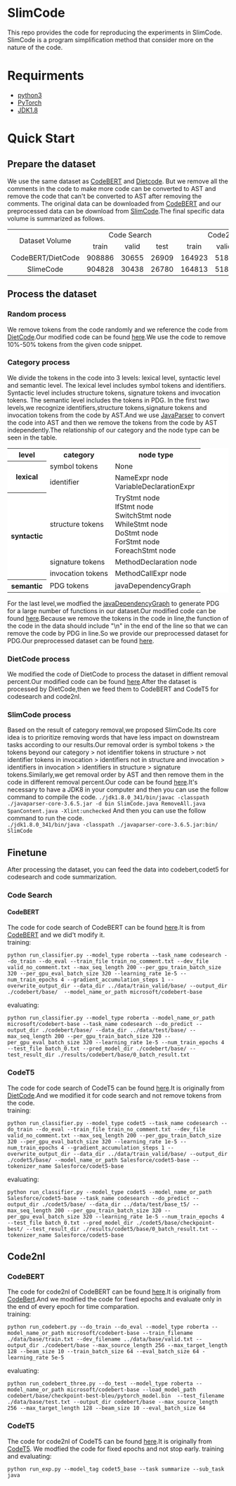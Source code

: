 # SlimCode
This repo provides the code for reproducing the experiments in SlimCode. SlimCode is a program simplification method that consider more on the nature of the code.
# Requirments
- [python3](https://www.python.org/)
- [PyTorch](https://pytorch.org/)
- [JDK1.8](https://www.oracle.com/java/technologies/downloads/)
# Quick Start
## Prepare the dataset
We use the same dataset as [CodeBERT](https://github.com/microsoft/CodeBERT/tree/master/CodeBERT) and [Dietcode](https://github.com/zhangzwwww/DietCode). But we remove all the comments in the code to make more code can be converted to AST and remove the code that can't be converted to AST after removing the comments.
The original data can be downloaded from [CodeBERT](https://github.com/microsoft/CodeBERT/tree/master/CodeBERT) and our preprocessed data can be download from [SlimCode](https://drive.google.com/drive/folders/1TlhFHyHODQbu7wu30Tg4TQCEmSsKiLJo?usp=drive_link).The final specific data volume is summarized as follows.
<table align="center">  
	<tr>
    <td rowspan="2" style="text-align: center;" align="center">Dataset Volume</td> 
		<td colspan="3" style="text-align: center;" align="center">Code Search</td> 
    <td colspan="3" style="text-align: center;" align="center">Code2nl</td> 
	</tr> 
  <tr>    
    <td align="center">train</td>
    <td align="center">valid</td>
    <td align="center">test</td>
    <td align="center">train</td>
    <td align="center">valid</td>
    <td align="center">test</td>
	</tr>
	<tr>    
		<td align="center">CodeBERT/DietCode</td>    
    <td align="center">908886</td>
    <td align="center">30655</td>
    <td align="center">26909</td>
    <td align="center">164923</td>
    <td align="center">5183</td>
    <td align="center">16955</td>
	</tr>
 <tr>
   <td align="center">SlimeCode</td>
    <td align="center">904828</td>
    <td align="center">30438</td>
    <td align="center">26780</td>
    <td align="center">164813</td>
    <td align="center">5183</td>
    <td align="center">10948</td>
 </tr>
</table>

## Process the dataset
### Random process
We remove tokens from the code randomly and we reference the code from [DietCode](https://github.com/zhangzwwww/DietCode).Our modified code can be found [here](https://github.com/cufelxn/slimcode/tree/main/random).We use the code to remove 10%-50% tokens from the given code snippet.
### Category process
We divide the tokens in the code into 3 levels: lexical level, syntactic level and semantic level. The lexical level includes symbol tokens and identifiers. Syntactic level includes structure tokens, signature tokens and invocation tokens. The semantic level includes the tokens in PDG. In the first two levels,we recognize identifiers,structure tokens,signature tokens and invocation tokens from the code by AST.And we use [JavaParser](https://mvnrepository.com/artifact/com.github.javaparser/javaparser-core) to convert the code into AST and then we remove the tokens from the code by AST independently.The relationship of our category and the node type can be seen in the table.
<table align="center" bgcolor="#E0E0E0" style="background-color:white;">
	<tr>
		<th>level</th>
		<th>category</th>
		<th>node type</th>
	</tr>
	<tr>
		<th rowspan="2" style="background-color: transparent;">lexical</th>
		<td>symbol tokens</td>
		<td>None</td>
	</tr>
 	<tr>
		<td>identifier</td>
		<td>NameExpr node <br> VariableDeclarationExpr</td>
	</tr>
	<tr>
		<th rowspan="3">syntactic</th>
		<td>structure tokens</td>
		<td>
			TryStmt node <br>
			IfStmt node <br>
			SwitchStmt node <br>
			WhileStmt node <br>
			DoStmt node <br>
			ForStmt node <br>
			ForeachStmt node <br>
		</td>
	</tr>
	<tr>
		<td>signature tokens</td>
		<td>MethodDeclaration node</td>
	</tr>
	<tr>
		<td>invocation tokens</td>
		<td>MethodCallExpr node</td>
	</tr>
	<tr>
		<th>semantic</th>
		<td>PDG tokens</td>
		<td>javaDependencyGraph</td>
	</tr>
</table>

For the last level,we modfied the [javaDependencyGraph](https://github.com/hpnog/javaDependenceGraph) to generate PDG for a large number of functions in our dataset.Our modified code can be found [here](https://github.com/cufelxn/slimcode/tree/main/PDG).Because we remove the tokens in the code in line,the function of the code in the data should include "\n" in the end of the line so that we can remove the code by PDG in line.So we provide our preprocessed dataset for PDG.Our preprocessed dataset can be found [here](https://drive.google.com/drive/folders/1rkF0ggK4pJt2IcjB-EW4CuvROqlpbCAX?usp=drive_link).
### DietCode process
We modified the code of DietCode to process the dataset in diffient removal percent.Our modified code can be found [here](https://github.com/cufelxn/slimcode/tree/main/dietcode).After the dataset is processed by DietCode,then we feed them to CodeBERT and CodeT5 for codesearch and code2nl.
### SlimCode process
Based on the result of category removal,we proposed SlimCode.Its core idea is to prioritize removing words that have less impact on downstream tasks according to our results.Our removal order is symbol tokens > the tokens beyond our category > not identifier tokens in structure > not identifier tokens in invocation > identifiers not in structure and invocation > identifiers in invocation > identifiers in structure > signature tokens.Similarly,we get removal order by AST and then remove them in the code in different removal percent.Our code can be found [here](https://github.com/cufelxn/slimcode/tree/main/slimcode).It's necessary to have a JDK8 in your computer and then you can use the follow command to compile the code.
```./jdk1.8.0_341/bin/javac -classpath ./javaparser-core-3.6.5.jar -d bin SlimCode.java RemoveAll.java SpanContent.java -Xlint:unchecked```
And then you can use the follow command to run the code. <br>
```./jdk1.8.0_341/bin/java -classpath ./javaparser-core-3.6.5.jar:bin/ SlimCode```
## Finetune
After processing the dataset, you can feed the data into codebert,codet5 for codesearch and code summarization.
### Code Search
#### CodeBERT
The code for code search of CodeBERT can be found [here](https://github.com/cufelxn/slimcode/tree/main/model/codesearch/codebert).It is from [CodeBERT](https://github.com/microsoft/CodeBERT/tree/master/CodeBERT) and we did't modify it. <br>
training:
```
python run_classifier.py --model_type roberta --task_name codesearch --do_train --do_eval --train_file train_no_comment.txt --dev_file valid_no_comment.txt --max_seq_length 200 --per_gpu_train_batch_size 320 --per_gpu_eval_batch_size 320 --learning_rate 1e-5 --num_train_epochs 4 --gradient_accumulation_steps 1 --overwrite_output_dir --data_dir ../data/train_valid/base/ --output_dir ./codebert/base/  --model_name_or_path microsoft/codebert-base
```
evaluating:
```
python run_classifier.py --model_type roberta --model_name_or_path microsoft/codebert-base --task_name codesearch --do_predict --output_dir ./codebert/base/ --data_dir ../data/test/base/ --max_seq_length 200 --per_gpu_train_batch_size 320 --per_gpu_eval_batch_size 320 --learning_rate 1e-5 --num_train_epochs 4 --test_file batch_0.txt --pred_model_dir ./codebert/base/ --test_result_dir ./results/codebert/base/0_batch_result.txt
```
### CodeT5
The code for code search of CodeT5 can be found [here](https://github.com/cufelxn/slimcode/tree/main/model/codesearch/codet5).It is originally from [DietCode](https://github.com/zhangzwwww/DietCode).And we modified it for code search and not remove tokens from the code. <br>
training:
```
python run_classifier.py --model_type codet5 --task_name codesearch --do_train --do_eval --train_file train_no_comment.txt --dev_file valid_no_comment.txt --max_seq_length 200 --per_gpu_train_batch_size 320 --per_gpu_eval_batch_size 320 --learning_rate 1e-5 --num_train_epochs 4 --gradient_accumulation_steps 1 --overwrite_output_dir --data_dir ../data/train_valid/base/ --output_dir ./codet5/base/ --model_name_or_path Salesforce/codet5-base --tokenizer_name Salesforce/codet5-base
```
evaluating:
```
python run_classifier.py --model_type codet5 --model_name_or_path Salesforce/codet5-base --task_name codesearch --do_predict --output_dir ./codet5/base/ --data_dir ../data/test/base_t5/ --max_seq_length 200 --per_gpu_train_batch_size 320 --per_gpu_eval_batch_size 320 --learning_rate 1e-5 --num_train_epochs 4 --test_file batch_0.txt --pred_model_dir ./codet5/base/checkpoint-best/ --test_result_dir ./results/codet5/base/0_batch_result.txt --tokenizer_name Salesforce/codet5-base
```
## Code2nl
### CodeBERT
The code for code2nl of CodeBERT can be found [here](https://github.com/cufelxn/slimcode/tree/main/model/code2nl/codebert).It is originally from [CodeBert](https://github.com/microsoft/CodeBERT/tree/master/CodeBERT).And we modified the code for fixed epochs and evaluate only in the end of every epoch for time comparation.<br>
training:
```
python run_codebert.py --do_train --do_eval --model_type roberta --model_name_or_path microsoft/codebert-base --train_filename ./data/base/train.txt --dev_filename ../data/base/valid.txt --output_dir ./codebert/base --max_source_length 256 --max_target_length 128 --beam_size 10 --train_batch_size 64 --eval_batch_size 64 -learning_rate 5e-5
```
evaluating:
```
python run_codebert_three.py --do_test --model_type roberta --model_name_or_path microsoft/codebert-base --load_model_path codebert/base/checkpoint-best-bleu/pytorch_model.bin  --test_filename ./data/base/test.txt --output_dir codebert/base --max_source_length 256 --max_target_length 128 --beam_size 10 --eval_batch_size 64
```
### CodeT5
The code for code2nl of CodeT5 can be found [here](https://github.com/cufelxn/slimcode/tree/main/model/code2nl/codet5).It is originally from [CodeT5](https://github.com/salesforce/CodeT5/tree/main/CodeT5). We modfied the code for fixed epochs and not stop early.
training and evaluating:
```
python run_exp.py --model_tag codet5_base --task summarize --sub_task java
```
